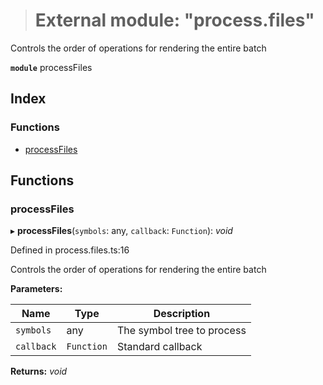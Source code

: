 > # External module: "process.files"

Controls the order of operations for rendering the entire batch

**`module`** processFiles

## Index

### Functions

* [processFiles](_process_files_.md#processfiles)

## Functions

###  processFiles

▸ **processFiles**(`symbols`: any, `callback`: `Function`): *void*

Defined in process.files.ts:16

Controls the order of operations for rendering the entire batch

**Parameters:**

Name | Type | Description |
------ | ------ | ------ |
`symbols` | any | The symbol tree to process |
`callback` | `Function` | Standard callback  |

**Returns:** *void*